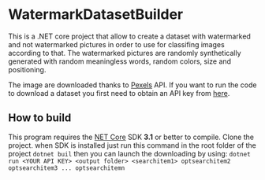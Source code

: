 # WatermarkDatasetBuilder

This is a .NET core project that allow to create a dataset with watermarked and not watermarked pictures in order to use for classifing images according to that.
The watermarked pictures are randomly synthetically generated with random meaningless words, random colors, size and positioning.

The image are downloaded thanks to [Pexels](https://www.pexels.com/) API. If you want to run the code to download a dataset you first need to obtain an API key from [here](https://www.pexels.com/api/documentation/#authorization).

## How to build
This program requires the [NET Core](https://dotnet.microsoft.com/download) SDK **3.1** or better to compile.
Clone the project.
when SDK is installed just run this command in the root folder of the project
```dotnet buil```
then you can launch the downloading by using:
```dotnet run <YOUR API KEY> <output folder> <searchitem1> optsearchitem2 optsearchitem3 ... optsearchitemn```
